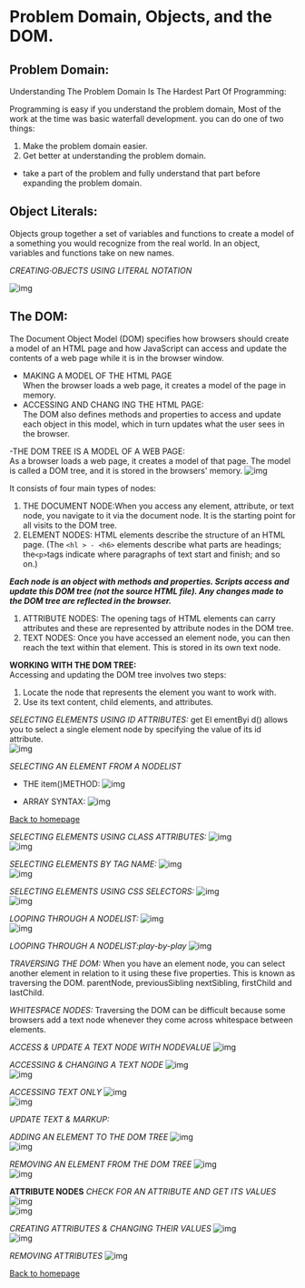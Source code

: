 # Problem Domain, Objects, and the DOM.

## Problem Domain:
 Understanding The Problem Domain Is The Hardest Part Of Programming:

Programming is easy if you understand the problem domain,
Most of the work at the time was basic waterfall development. 
you can do one of two things:

1. Make the problem domain easier.
1. Get better at understanding the problem domain.

- take a part of the problem and fully understand that part before expanding the problem domain.


## Object Literals:
Objects group together a set of variables and functions to create a model
of a something you would recognize from the real world. In an object,
variables and functions take on new names.

*CREATING·OBJECTS USING
LITERAL NOTATION*

![img](./images/creatingobject.JPG)


## The DOM:
The Document Object Model (DOM) specifies
how browsers should create a model of an HTML
page and how JavaScript can access and update the
contents of a web page while it is in the browser window.<br>
- MAKING A MODEL OF THE
HTML PAGE<br>
When the browser loads a web page, it
creates a model of the page in memory.
- ACCESSING AND CHANG ING
THE HTML PAGE:<br>
The DOM also defines methods and
properties to access and update each
object in this model, which in turn updates
what the user sees in the browser.

-THE DOM TREE IS A
MODEL OF A WEB PAGE:<br>
As a browser loads a web page, it creates a model of that page.
The model is called a DOM tree, and it is stored in the browsers' memory.
![img](./images/DOMtree.JPG) <br>


It consists of four main types of nodes:
1. THE DOCUMENT NODE:When you access any element, attribute, or text
node, you navigate to it via the document node. It is
the starting point for all visits to the DOM tree.
1. ELEMENT NODES:
HTML elements describe the structure of an HTML
page. (The ``<hl > - <h6>`` elements describe what
parts are headings; the`` <p> ``tags indicate where
paragraphs of text start and finish; and so on.)

***Each node is an object with methods and properties.
Scripts access and update this DOM tree (not the source HTML file).
Any changes made to the DOM tree are reflected in the browser.***
1. ATTRIBUTE NODES:
The opening tags of HTML elements can carry
attributes and these are represented by attribute
nodes in the DOM tree.
1. TEXT NODES:
Once you have accessed an element node, you
can then reach the text within that element. This is
stored in its own text node.

**WORKING WITH
THE DOM TREE:**<br>
Accessing and updating the DOM tree involves two steps:
1. Locate the node that represents the element you want to work with.
1. Use its text content, child elements, and attributes.


*SELECTING ELEMENTS
USING ID ATTRIBUTES:*
get El ementByi d() allows you
to select a single element node
by specifying the value of its
id attribute.<br>
![img](./images/getelementbyID2.JPG) <br>

*SELECTING AN ELEMENT
FROM A NODELIST*
- THE item()METHOD: 
![img](./images/nodelistitem.JPG) <br>


- ARRAY SYNTAX:
![img](./images/nodelistarray.JPG) <br>

[Back to homepage](./readme.md)



*SELECTING ELEMENTS
USING CLASS ATTRIBUTES:*
![img](./images/byclassname1.JPG) <br>
![img](./images/byclassname2.JPG) <br>


*SELECTING ELEMENTS
BY TAG NAME:*
![img](./images/bytag1.JPG) <br>
![img](./images/bytag2.JPG) <br>

*SELECTING ELEMENTS
USING CSS SELECTORS:*
![img](./image/scssselectors1.JPG) <br>
![img](./images/cssselectors2.JPG) <br>

*LOOPING THROUGH
A NODELIST:*
![img](./images/loopingnodelist.JPG) <br>
![img](./images/loopingnodelist2.JPG) <br>

*LOOPING THROUGH
A NODELIST:play-by-play*
![img](./images/playbyplay.JPG) <br>

*TRAVERSING THE DOM:*
When you have an element node, you can select
another element in relation to it using these five
properties. This is known as traversing the DOM.
 parentNode, previousSibling
nextSibling, firstChild and
lastChild.

*WHITESPACE NODES:* Traversing the DOM can be difficult because
some browsers add a text node whenever they
come across whitespace between elements.

*ACCESS & UPDATE A TEXT
NODE WITH NODEVALUE*
![img](./images/nodevalue.JPG) <br>


*ACCESSING & CHANGING
A TEXT NODE*
![img](./images/textnode.JPG) <br>
![img](./images/textnode2.JPG) <br>

*ACCESSING TEXT ONLY*
![img](./images/textonly1.JPG) <br>
![img](./images/textonly2.JPG) <br>

*UPDATE TEXT & MARKUP:*


*ADDING AN ELEMENT TO
THE DOM TREE*
![img](./images/add1.JPG) <br>
![img](./images/add2.JPG) <br>

*REMOVING AN ELEMENT
FROM THE DOM TREE*
![img](./images/remove1.JPG) <br>
![img](./images/remove2.JPG) <br>

**ATTRIBUTE NODES**
*CHECK FOR AN ATTRIBUTE
AND GET ITS VALUES*
![img](./images/CHECK1.JPG) <br>
![img](./images/CHECK2.JPG) <br>

*CREATING ATTRIBUTES &
CHANGING THEIR VALUES*
![img](./images/CREATING1.JPG) <br>
![img](./images/CREATING2.JPG) <br>


*REMOVING ATTRIBUTES*
![img](./images/removingattribute.JPG) <br>



[Back to homepage](./Reading-notes/readme)